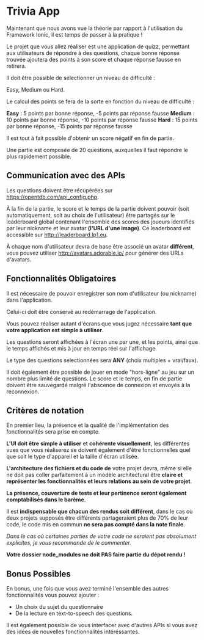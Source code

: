 # Trivia App

Maintenant que nous avons vue la théorie par rapport à l'utilisation du Framework Ionic,
il est temps de passer à la pratique !

Le projet que vous allez réaliser est une application de quizz, permettant aux utilisateurs de répondre à des questions,
chaque bonne réponse trouvée ajoutera des points à son score et chaque réponse fausse en retirera.

Il doit être possible de sélectionner un niveau de difficulté :

Easy, Medium ou Hard.

Le calcul des points se fera de la sorte en fonction du niveau de difficulté : 

**Easy** : 5 points par bonne réponse, -5 points par réponse fausse
**Medium** : 10 points par bonne réponse, -10 points par réponse fausse
**Hard** : 15 points par bonne réponse, -15 points par réponse fausse

Il est tout à fait possible d'obtenir un score négatif en fin de partie.

Une partie est composée de 20 questions, auxquelles il faut répondre le plus rapidement possible.

## Communication avec des APIs

Les questions doivent être récupérées sur https://opentdb.com/api_config.php.
 
À la fin de la partie, le score et le temps de la partie doivent pouvoir (soit automatiquement, soit au choix de l'utilisateur) être partagés sur le leaderboard global contenant l'ensemble des scores des joueurs identifiés par leur nickname et leur avatar **(l'URL d'une image)**.
Ce leaderboard est accessible sur http://leaderboard.lp1.eu.

À chaque nom d'utilisateur devra de base être associé un avatar **différent**, vous pouvez utiliser http://avatars.adorable.io/ pour générer des URLs d'avatars.

## Fonctionnalités Obligatoires

Il est nécessaire de pouvoir enregistrer son nom d'utilisateur (ou nickname) dans l'application.

Celui-ci doit être conservé au redémarrage de l'application.

Vous pouvez réaliser autant d'écrans que vous jugez nécessaire **tant que votre application est simple à utiliser**.

Les questions seront affichées à l'écran une par une, et les points, ainsi que le temps affichés et mis à jour en temps réel sur l'affichage.

Le type des questions selectionnées sera **ANY** (choix multiples + vrai/faux). 

Il doit également être possible de jouer en mode "hors-ligne" au jeu sur un nombre plus limité de questions.
Le score et le temps, en fin de partie doivent être sauvegardé malgré l'abscence de connexion et envoyés à la reconnexion.

## Critères de notation

En premier lieu, la présence et la qualité de l'implémentation des fonctionnalités sera prise en compte.

**L'UI doit être simple à utiliser** et **cohérente visuellement**, les différentes vues que vous réaliserez se doivent également d'être fonctionnelles quel que soit le type d'appareil et la taille d'écran utilisée.

**L'architecture des fichiers et du code de** votre projet devra, même si elle ne doit pas coller parfaitement à un modèle architectural être **claire et représenter les fonctionnalités et leurs relations au sein de votre projet**.

**La présence, couverture de tests et leur pertinence seront également comptabilisés dans le barème.**

Il est **indispensable que chacun des rendus soit différent**, dans le cas où deux projets supposés être différents partageraient plus de 70% de leur code, le code mis en commun **ne sera pas compté dans la note finale**.

*Dans le cas où certaines parties de votre code ne seraient pas absolument explicites, je vous recommande de le commenter.*

**Votre dossier node_modules ne doit PAS faire partie du dépot rendu !**

## Bonus Possibles

En bonus, une fois que vous avez terminé l'ensemble des autres fonctionnalités vous pouvez ajouter : 

- Un choix du sujet du questionnaire
- De la lecture en text-to-speech des questions.

Il est également possible de vous interfacer avec d'autres APIs si vous avez des idées de nouvelles fonctionnalités intéréssantes.

